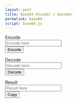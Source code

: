 ```yaml
---
layout: post
title: Base64 Encoder / Decoder
permalink: base64
script: base64.js
---
```


<form id="encode">
  <div id="encode-form-group" class="form-group">
    <label class="control-label">Encode</label>
    <div class="row">
      <div class="col-md-10 box">
        <input type="text" id="plain-value" class="form-control" placeholder="Encode here">
      </div>
      <div class="col-md-2 box">
        <input type="submit" value="Encode" class="btn btn-block btn-primary" tabindex="-1">
      </div>
    </div>
  </div>
</form>

<form id="decode">
  <div id="decode-form-group" class="form-group">
    <label class="control-label">Decode</label>
    <div class="row">
      <div class="col-md-10 box">
        <input type="text" id="encoded-value" class="form-control" placeholder="Decode here">
      </div>
      <div class="col-md-2 box">
        <input type="submit" value="Decode" class="btn btn-block btn-primary" tabindex="-1">
      </div>
    </div>
  </div>
</form>

<form id="result">
  <div id="result-form-group" class="form-group">
    <label class="control-label">Result</label>
    <div class="row">
      <div class="col-md-10 box">
        <input type="text" id="result-value" class="form-control" placeholder="Result here" readonly>
      </div>
      <div class="col-md-2 box">
        <input type="submit" value="Copy" id="copy" class="btn btn-block btn-primary" tabindex="-1">
      </div>
    </div>
  </div>
</form>

